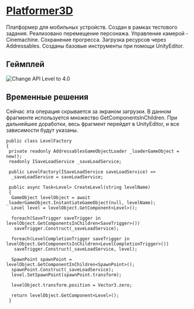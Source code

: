 ﻿


# [Platformer3D](https://github.com/IRecsRu/Platformer3D)
Платформер для мобильных устройств. Создан в рамках тестового задания. 
Реализовано перемещение персонажа.
Управление камерой - Cinemachine.
Сохранение прогресса.
Загрузка ресурсов через  Addressables.
Созданы базовые инструменты при помощи UnityEditor.

## Геймплей

![Change API Level to 4.0](https://i.ibb.co/gSHCbfB/bandicam-2022-05-21-18-49-10-714.jpg)

## Временные решения
Сейчас эта операция скрывается за экраном загрузки.
В данном фрагменте используется множество GetComponentsInChildren.
При дальнейшее доработки, весь фрагмент перейдет в UnityEditor, и все зависимости будут указаны.
```
public class LevelFactory  
{  
 private readonly AddressablesGameObjectLoader _loaderGameObject = new();  
 readonly ISaveLoadService _saveLoadService;  
  
 public LevelFactory(ISaveLoadService saveLoadService) =>  
  _saveLoadService = saveLoadService;  
  
 public async Task<Level> CreateLevel(string levelName)  
 {  
  GameObject levelObject = await _loaderGameObject.InstantiateGameObject(null, levelName);  
  Level level = levelObject.GetComponent<Level>();  
  
  foreach(SaveTrigger saveTrigger in levelObject.GetComponentsInChildren<SaveTrigger>())  
   saveTrigger.Construct(_saveLoadService);  
  
  foreach(LevelCompletionTrigger saveTrigger in levelObject.GetComponentsInChildren<LevelCompletionTrigger>())  
   saveTrigger.Construct(_saveLoadService, level);  
  
  SpawnPoint spawnPoint = levelObject.GetComponentInChildren<SpawnPoint>();  
  spawnPoint.Construct(_saveLoadService);  
  level.SetSpawnPoint(spawnPoint.transform);  
  
  levelObject.transform.position = Vector3.zero;  
  
  return levelObject.GetComponent<Level>();  
 }
```


